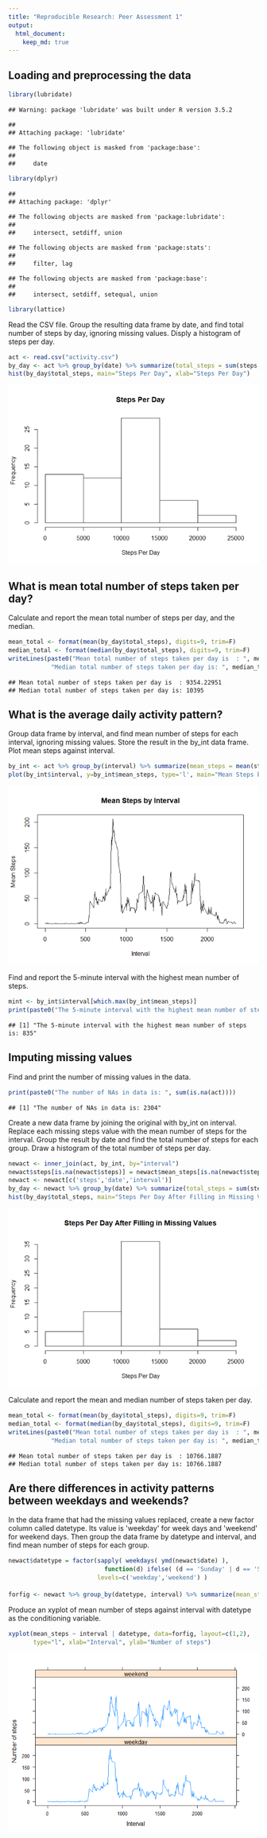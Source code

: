```yaml
---
title: "Reproducible Research: Peer Assessment 1"
output: 
  html_document:
    keep_md: true
---
```



## Loading and preprocessing the data

```r
library(lubridate)
```

```
## Warning: package 'lubridate' was built under R version 3.5.2
```

```
## 
## Attaching package: 'lubridate'
```

```
## The following object is masked from 'package:base':
## 
##     date
```

```r
library(dplyr)
```

```
## 
## Attaching package: 'dplyr'
```

```
## The following objects are masked from 'package:lubridate':
## 
##     intersect, setdiff, union
```

```
## The following objects are masked from 'package:stats':
## 
##     filter, lag
```

```
## The following objects are masked from 'package:base':
## 
##     intersect, setdiff, setequal, union
```

```r
library(lattice)
```

Read the CSV file. Group the resulting data frame by date, and find total number of
steps by day, ignoring missing values. Disply a histogram of steps per day.  


```r
act <- read.csv("activity.csv")
by_day <- act %>% group_by(date) %>% summarize(total_steps = sum(steps, na.rm=T))
hist(by_day$total_steps, main="Steps Per Day", xlab="Steps Per Day")
```

![](PA1_template_files/figure-html/unnamed-chunk-2-1.png)<!-- -->

 
## What is mean total number of steps taken per day?  
Calculate and report the mean total number of steps per day, and the median.


```r
mean_total <- format(mean(by_day$total_steps), digits=9, trim=F)
median_total <- format(median(by_day$total_steps), digits=9, trim=F)
writeLines(paste0("Mean total number of steps taken per day is  : ", mean_total, "\n",
            "Median total number of steps taken per day is: ", median_total))
```

```
## Mean total number of steps taken per day is  : 9354.22951
## Median total number of steps taken per day is: 10395
```



## What is the average daily activity pattern?  
Group data frame by interval, and find mean number of steps for each interval, ignoring missing values. Store the result in the by_int data frame. Plot mean steps against interval.  


```r
by_int <- act %>% group_by(interval) %>% summarize(mean_steps = mean(steps, na.rm=T))
plot(by_int$interval, y=by_int$mean_steps, type='l', main="Mean Steps by Interval", xlab="Interval", ylab="Mean Steps")
```

![](PA1_template_files/figure-html/unnamed-chunk-4-1.png)<!-- -->
  
Find and report the 5-minute interval with the highest mean number of steps.

```r
mint <- by_int$interval[which.max(by_int$mean_steps)]
print(paste0("The 5-minute interval with the highest mean number of steps is: ", mint))
```

```
## [1] "The 5-minute interval with the highest mean number of steps is: 835"
```
  

## Imputing missing values
  
Find and print the number of missing values in the data.

```r
print(paste0("The number of NAs in data is: ", sum(is.na(act))))
```

```
## [1] "The number of NAs in data is: 2304"
```
  
    
Create a new data frame by joining the original with by_int on interval. Replace each missing steps value with the mean number of steps for the interval. Group the result by date and find the total number of steps for each group. Draw a histogram of the total number of steps per day.  
  

```r
newact <- inner_join(act, by_int, by="interval")
newact$steps[is.na(newact$steps)] = newact$mean_steps[is.na(newact$steps)]
newact <- newact[c('steps','date','interval')]
by_day <- newact %>% group_by(date) %>% summarize(total_steps = sum(steps))
hist(by_day$total_steps, main="Steps Per Day After Filling in Missing Values", xlab="Steps Per Day")
```

![](PA1_template_files/figure-html/unnamed-chunk-7-1.png)<!-- -->
  
Calculate and report the mean and median number of steps taken per day.


```r
mean_total <- format(mean(by_day$total_steps), digits=9, trim=F)
median_total <- format(median(by_day$total_steps), digits=9, trim=F)
writeLines(paste0("Mean total number of steps taken per day is  : ", mean_total, "\n",
            "Median total number of steps taken per day is: ", median_total))
```

```
## Mean total number of steps taken per day is  : 10766.1887
## Median total number of steps taken per day is: 10766.1887
```

## Are there differences in activity patterns between weekdays and weekends?
  
In the data frame that had the missing values replaced, create a new factor column called datetype. Its value is 'weekday' for week days and 'weekend' for weekend days. Then group the data frame by datetype and interval, and find mean number of steps for each group.  
  

```r
newact$datetype = factor(sapply( weekdays( ymd(newact$date) ), 
                           function(d) ifelse( (d == 'Sunday' | d == 'Saturday'), 'weekend', 'weekday') ), 
                         levels=c('weekday','weekend') )

forfig <- newact %>% group_by(datetype, interval) %>% summarize(mean_steps = mean(steps))
```

Produce an xyplot of mean number of steps against interval with datetype as the conditioning variable.  
  

```r
xyplot(mean_steps ~ interval | datetype, data=forfig, layout=c(1,2),
       type="l", xlab="Interval", ylab="Number of steps")  
```

![](PA1_template_files/figure-html/unnamed-chunk-10-1.png)<!-- -->
